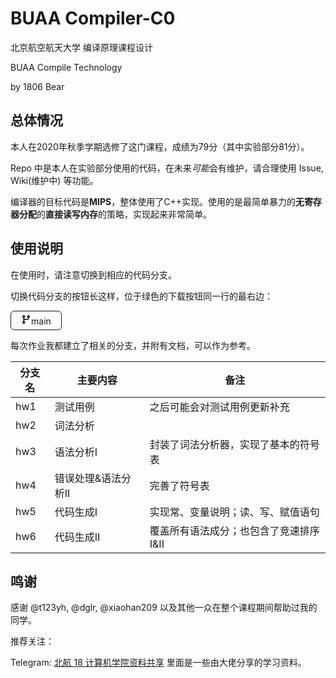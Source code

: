 # BUAA Compiler-C0

北京航空航天大学 编译原理课程设计

BUAA Compile Technology

by 1806 Bear

## 总体情况

本人在2020年秋季学期选修了这门课程，成绩为79分（其中实验部分81分）。

Repo 中是本人在实验部分使用的代码，在未来*可能*会有维护，请合理使用 Issue, Wiki(维护中) 等功能。

编译器的目标代码是**MIPS**，整体使用了C++实现。使用的是最简单暴力的**无寄存器分配**的**直接读写内存**的策略，实现起来非常简单。

## 使用说明

在使用时，请注意切换到相应的代码分支。

切换代码分支的按钮长这样，位于绿色的下载按钮同一行的最右边：

<div style="display: inline-block;padding: 5px 16px;font-size: 14px;vertical-align: middle; border: 1px solid;
    border-radius: 6px;"><svg class="octicon octicon-git-branch text-gray" height="16" viewBox="0 0 16 16" version="1.1" width="16" aria-hidden="true"><path fill-rule="evenodd" d="M11.75 2.5a.75.75 0 100 1.5.75.75 0 000-1.5zm-2.25.75a2.25 2.25 0 113 2.122V6A2.5 2.5 0 0110 8.5H6a1 1 0 00-1 1v1.128a2.251 2.251 0 11-1.5 0V5.372a2.25 2.25 0 111.5 0v1.836A2.492 2.492 0 016 7h4a1 1 0 001-1v-.628A2.25 2.25 0 019.5 3.25zM4.25 12a.75.75 0 100 1.5.75.75 0 000-1.5zM3.5 3.25a.75.75 0 111.5 0 .75.75 0 01-1.5 0z"></path></svg>main</div>

每次作业我都建立了相关的分支，并附有文档，可以作为参考。

| 分支名 | 主要内容            | 备注                                   |
| ------ | ------------------- | -------------------------------------- |
| hw1    | 测试用例            | 之后可能会对测试用例更新补充           |
| hw2    | 词法分析            |                                        |
| hw3    | 语法分析I           | 封装了词法分析器，实现了基本的符号表   |
| hw4    | 错误处理&语法分析II | 完善了符号表                           |
| hw5    | 代码生成I           | 实现常、变量说明；读、写、赋值语句     |
| hw6    | 代码生成II          | 覆盖所有语法成分；也包含了竞速排序I&II |

## 鸣谢

感谢 @t123yh, @dglr, @xiaohan209 以及其他一众在整个课程期间帮助过我的同学。

推荐关注：

Telegram: [北航 18 计算机学院资料共享](https://t.me/buaacs2018) 里面是一些由大佬分享的学习资料。